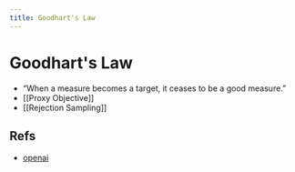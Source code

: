 ```yaml
---
title: Goodhart's Law
---
```


# Goodhart's Law
- “When a measure becomes a target, it ceases to be a good measure.”
- [[Proxy Objective]]
- [[Rejection Sampling]]

## Refs
- [openai](https://openai.com/blog/measuring-goodharts-law/)




























































































